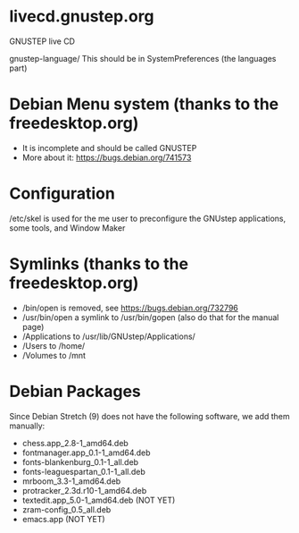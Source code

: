 # livecd.gnustep.org
GNUSTEP live CD

gnustep-language/       This should be in SystemPreferences (the languages part)

# Debian Menu system (thanks to the freedesktop.org)
- It is incomplete and should be called GNUSTEP
- More about it: https://bugs.debian.org/741573

# Configuration
/etc/skel is used for the me user to preconfigure the GNUstep applications, some tools, and Window Maker

# Symlinks (thanks to the freedesktop.org)
- /bin/open is removed, see https://bugs.debian.org/732796
- /usr/bin/open a symlink to /usr/bin/gopen (also do that for the manual page)
- /Applications to /usr/lib/GNUstep/Applications/
- /Users        to /home/
- /Volumes      to /mnt

# Debian Packages
Since Debian Stretch (9) does not have the following software, we add them manually:
- chess.app_2.8-1_amd64.deb
- fontmanager.app_0.1-1_amd64.deb
- fonts-blankenburg_0.1-1_all.deb
- fonts-leaguespartan_0.1-1_all.deb
- mrboom_3.3-1_amd64.deb
- protracker_2.3d.r10-1_amd64.deb
- textedit.app_5.0-1_amd64.deb (NOT YET)
- zram-config_0.5_all.deb
- emacs.app (NOT YET)
